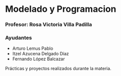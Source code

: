 # Modelado y Programacion

### Profesor: Rosa Victoria Villa Padilla

### Ayudantes

- Arturo Lemus Pablo
- Itzel Azucena Delgado Díaz
- Fernando López Balcazar

Prácticas y proyectos realizados durante la materia.
